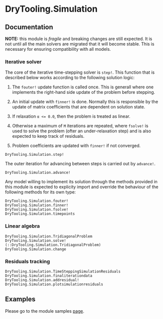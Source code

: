 # DryTooling.Simulation

## Documentation

**NOTE:** this module is *fragile* and breaking changes are still expected. It is not until all the main solvers are migrated that it will become stable. This is necessary for ensuring compatibility with all models.

### Iterative solver

The core of the iterative time-stepping solver is `step!`. This function that is described below works according to the following solution logic:

1. The `fouter!` update function is called once. This is generall where one implements the right-hand side update of the problem before stepping.

2. An initial update with `finner!` is done. Normally this is responsible by the update of matrix coefficients that are dependent on solution state.

3. If relaxation `α <= 0.0`, then the problem is treated as linear.

4. Otherwise a maximum of `M` iterations are repeated, where `fsolve!` is used to solve the problem (ofter an under-relaxation step) and is also expected to keep track of residuals.

5. Problem coefficients are updated with `finner!` if not converged.

```@docs
DryTooling.Simulation.step!
```

The outer iteration for advancing between steps is carried out by `advance!`.

```@docs
DryTooling.Simulation.advance!
```

Any model willing to implement its solution through the methods provided in this module is expected to explicity import and override the behaviour of the following methods for its own type:

```@docs
DryTooling.Simulation.fouter!
DryTooling.Simulation.finner!
DryTooling.Simulation.fsolve!
DryTooling.Simulation.timepoints
```

### Linear algebra

```@docs
DryTooling.Simulation.TridiagonalProblem
DryTooling.Simulation.solve!(::DryTooling.Simulation.TridiagonalProblem)
DryTooling.Simulation.change
```

### Residuals tracking

```@docs
DryTooling.Simulation.TimeSteppingSimulationResiduals
DryTooling.Simulation.finaliterationdata
DryTooling.Simulation.addresidual!
DryTooling.Simulation.plotsimulationresiduals
```

## Examples

Please go to the module samples [page](samples.md).
